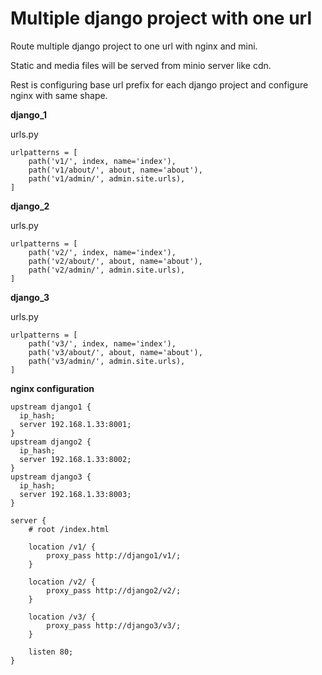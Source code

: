 # Multiple django project with one url

Route multiple django project to one url with nginx and mini.

Static and media files will be served from minio server like cdn.

Rest is configuring base url prefix for each django project and configure nginx with same shape.

**django_1**

urls.py
```
urlpatterns = [
    path('v1/', index, name='index'),
    path('v1/about/', about, name='about'),
    path('v1/admin/', admin.site.urls),
]
```

**django_2**

urls.py
```
urlpatterns = [
    path('v2/', index, name='index'),
    path('v2/about/', about, name='about'),
    path('v2/admin/', admin.site.urls),
]
```

**django_3**

urls.py
```
urlpatterns = [
    path('v3/', index, name='index'),
    path('v3/about/', about, name='about'),
    path('v3/admin/', admin.site.urls),
]
```

**nginx configuration**

```
upstream django1 {
  ip_hash;
  server 192.168.1.33:8001;
}
upstream django2 {
  ip_hash;
  server 192.168.1.33:8002;
}
upstream django3 {
  ip_hash;
  server 192.168.1.33:8003;
}

server {
    # root /index.html

    location /v1/ {
        proxy_pass http://django1/v1/;
    }

    location /v2/ {
        proxy_pass http://django2/v2/;
    }

    location /v3/ {
        proxy_pass http://django3/v3/;
    }

    listen 80;
}
```